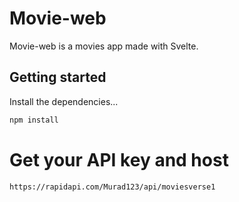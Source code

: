 # Movie-web

Movie-web is a movies app made with Svelte.

## Getting started

Install the dependencies...

```bash
npm install
```

# Get your API key and host

`https://rapidapi.com/Murad123/api/moviesverse1`
